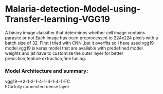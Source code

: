 # Malaria-detection-Model-using-Transfer-learning-VGG19

A binary image classifier that determines whether cell image contains parasite or not.Each image has been preprocessed to 224x224 pixels with a batch size of 32.
First i tried with CNN ,but it overfits so i have used vgg19 model.vgg19 is keras model that are available with predefined model weights and jst have to customize
the outer layer for better prediction,feature extraction,fine tuning.<br>

### <b>Model Architecture and summary:</b>
vgg19-->2-1-2-1-4-1-4-1-4-1-FC<br>
FC=fully connected dense layer

